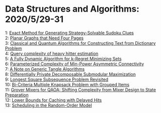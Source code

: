 # Data Structures and Algorithms: 2020/5/29-31  
1: [Exact Method for Generating Strategy-Solvable Sudoku Clues](https://doi.org/10.48550/arXiv.2005.14098)  
2: [Planar Graphs that Need Four Pages](https://doi.org/10.48550/arXiv.2005.14111)  
3: [Classical and Quantum Algorithms for Constructing Text from Dictionary  Problem](https://doi.org/10.48550/arXiv.2005.14335)  
4: [Query complexity of heavy hitter estimation](https://doi.org/10.48550/arXiv.2005.14425)  
5: [A Fully Dynamic Algorithm for k-Regret Minimizing Sets](https://doi.org/10.48550/arXiv.2005.14493)  
6: [Parameterized Complexity of Min-Power Asymmetric Connectivity](https://doi.org/10.48550/arXiv.2005.14620)  
7: [A Note on Generic Tangle Algorithms](https://doi.org/10.48550/arXiv.2005.14648)  
8: [Differentially Private Decomposable Submodular Maximization](https://doi.org/10.48550/arXiv.2005.14717)  
9: [Longest Square Subsequence Problem Revisited](https://doi.org/10.48550/arXiv.2006.00216)  
10: [Bi-Criteria Multiple Knapsack Problem with Grouped Items](https://doi.org/10.48550/arXiv.2006.00322)  
11: [Grover Mixers for QAOA: Shifting Complexity from Mixer Design to State  Preparation](https://doi.org/10.48550/arXiv.2006.00354)  
12: [Lower Bounds for Caching with Delayed Hits](https://doi.org/10.48550/arXiv.2006.00376)  
13: [Scheduling in the Random-Order Model](https://doi.org/10.48550/arXiv.2006.00386)  